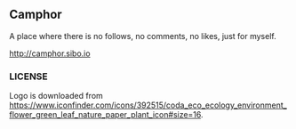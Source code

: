 ## Camphor

A place where there is no follows, no comments, no likes, just for myself.

<http://camphor.sibo.io>

### LICENSE

Logo is downloaded from <https://www.iconfinder.com/icons/392515/coda_eco_ecology_environment_flower_green_leaf_nature_paper_plant_icon#size=16>.

